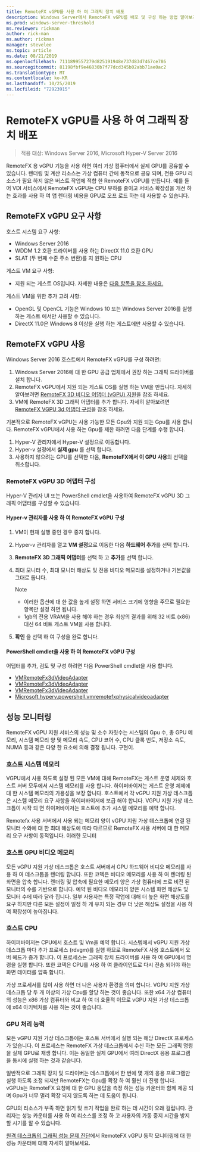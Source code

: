```yaml
---
title: RemoteFX vGPU를 사용 하 여 그래픽 장치 배포
description: Windows Server에서 RemoteFX vGPU를 배포 및 구성 하는 방법 알아보기
ms.prod: windows-server-threshold
ms.reviewer: rickman
author: rick-man
ms.author: rickman
manager: stevelee
ms.topic: article
ms.date: 08/21/2019
ms.openlocfilehash: 7111899557279d825191948e737d83d7467ce786
ms.sourcegitcommit: 81198fbf9e46830b7f77dcd345b02abb71ae0ac2
ms.translationtype: MT
ms.contentlocale: ko-KR
ms.lasthandoff: 10/25/2019
ms.locfileid: "72923915"
---
```

# <a name="deploy-graphics-devices-using-remotefx-vgpu"></a>RemoteFX vGPU를 사용 하 여 그래픽 장치 배포

> 적용 대상: Windows Server 2016, Microsoft Hyper-V Server 2016

RemoteFX 용 vGPU 기능을 사용 하면 여러 가상 컴퓨터에서 실제 GPU를 공유할 수 있습니다. 렌더링 및 계산 리소스는 가상 컴퓨터 간에 동적으로 공유 되며, 전용 GPU 리소스가 필요 하지 않은 버스트 작업에 적합 한 RemoteFX vGPU를 만듭니다. 예를 들어 VDI 서비스에서 RemoteFX vGPU는 CPU 부하를 줄이고 서비스 확장성을 개선 하는 효과를 사용 하 여 앱 렌더링 비용을 GPU로 오프 로드 하는 데 사용할 수 있습니다.

## <a name="remotefx-vgpu-requirements"></a>RemoteFX vGPU 요구 사항

호스트 시스템 요구 사항:

- Windows Server 2016
- WDDM 1.2 호환 드라이버를 사용 하는 DirectX 11.0 호환 GPU
- SLAT (두 번째 수준 주소 변환)를 지 원하는 CPU

게스트 VM 요구 사항:

- 지원 되는 게스트 OS입니다. 자세한 내용은 [다음 항목을 참조 하세요.](../../../remote/remote-desktop-services/rds-supported-config.md#remotefx-3d-video-adapter-vgpu-support)

게스트 VM을 위한 추가 고려 사항:

- OpenGL 및 OpenCL 기능은 Windows 10 또는 Windows Server 2016를 실행 하는 게스트 에서만 사용할 수 있습니다.  
- DirectX 11.0은 Windows 8 이상을 실행 하는 게스트에만 사용할 수 있습니다.

## <a name="enable-remotefx-vgpu"></a>RemoteFX vGPU 사용

Windows Server 2016 호스트에서 RemoteFX vGPU를 구성 하려면:

1. Windows Server 2016에 대 한 GPU 공급 업체에서 권장 하는 그래픽 드라이버를 설치 합니다.
2. RemoteFX vGPU에서 지원 되는 게스트 OS를 실행 하는 VM을 만듭니다. 자세히 알아보려면 [RemoteFX 3D 비디오 어댑터 (vGPU) 지원](../../../remote/remote-desktop-services/rds-supported-config.md#remotefx-3d-video-adapter-vgpu-support)을 참조 하세요.
3. VM에 RemoteFX 3D 그래픽 어댑터를 추가 합니다. 자세히 알아보려면 [RemoteFX VGPU 3d 어댑터 구성](#configure-the-remotefx-vgpu-3d-adapter)을 참조 하세요.

기본적으로 RemoteFX vGPU는 사용 가능한 모든 Gpu와 지원 되는 Gpu를 사용 합니다. RemoteFX vGPU에서 사용 하는 Gpu를 제한 하려면 다음 단계를 수행 합니다.

1. Hyper-V 관리자에서 Hyper-V 설정으로 이동합니다.
2. Hyper-v 설정에서 **실제 gpu** 를 선택 합니다.
3. 사용하지 않으려는 GPU를 선택한 다음, **RemoteFX에서 이 GPU 사용**의 선택을 취소합니다.

### <a name="configure-the-remotefx-vgpu-3d-adapter"></a>RemoteFX vGPU 3D 어댑터 구성

Hyper-V 관리자 UI 또는 PowerShell cmdlet을 사용하여 RemoteFX vGPU 3D 그래픽 어댑터를 구성할 수 있습니다.

#### <a name="configure-remotefx-vgpu-with-hyper-v-manager"></a>Hyper-v 관리자를 사용 하 여 RemoteFX vGPU 구성

1. VM이 현재 실행 중인 경우 중지 합니다.
2. Hyper-v 관리자를 열고 **VM 설정**으로 이동한 다음 **하드웨어 추가**를 선택 합니다.
3. **RemoteFX 3D 그래픽 어댑터**를 선택 하 고 **추가**를 선택 합니다.
4. 최대 모니터 수, 최대 모니터 해상도 및 전용 비디오 메모리를 설정하거나 기본값을 그대로 둡니다.

   > [!NOTE]
   > - 이러한 옵션에 대 한 값을 높게 설정 하면 서비스 크기에 영향을 주므로 필요한 항목만 설정 하면 됩니다.
   > - 1gb의 전용 VRAM을 사용 해야 하는 경우 최상의 결과를 위해 32 비트 (x86) 대신 64 비트 게스트 VM을 사용 합니다.

5. **확인** 을 선택 하 여 구성을 완료 합니다.

#### <a name="configure-remotefx-vgpu-with-powershell-cmdlets"></a>PowerShell cmdlet을 사용 하 여 RemoteFX vGPU 구성

어댑터를 추가, 검토 및 구성 하려면 다음 PowerShell cmdlet을 사용 합니다.

- [VMRemoteFx3dVideoAdapter](https://docs.microsoft.com/powershell/module/hyper-v/add-vmremotefx3dvideoadapter?view=win10-ps)
- [VMRemoteFx3dVideoAdapter](https://docs.microsoft.com/powershell/module/hyper-v/get-vmremotefx3dvideoadapter?view=win10-ps)
- [VMRemoteFx3dVideoAdapter](https://docs.microsoft.com/powershell/module/hyper-v/set-vmremotefx3dvideoadapter?view=win10-ps)
- [Microsoft.hyperv.powershell.vmremotefxphysicalvideoadapter](https://docs.microsoft.com/powershell/module/hyper-v/get-vmremotefxphysicalvideoadapter?view=win10-ps)

## <a name="monitor-performance"></a>성능 모니터링

RemoteFX vGPU 지원 서비스의 성능 및 소수 자릿수는 시스템의 Gpu 수, 총 GPU 메모리, 시스템 메모리 양 및 메모리 속도, CPU 코어 수, CPU 클록 빈도, 저장소 속도, NUMA 등과 같은 다양 한 요소에 의해 결정 됩니다. 구현이.

### <a name="host-system-memory"></a>호스트 시스템 메모리

VGPU에서 사용 하도록 설정 된 모든 VM에 대해 RemoteFX는 게스트 운영 체제와 호스트 서버 모두에서 시스템 메모리를 사용 합니다. 하이퍼바이저는 게스트 운영 체제에 대 한 시스템 메모리의 가용성을 보장 합니다. 호스트에서 각 vGPU 지원 가상 데스크톱은 시스템 메모리 요구 사항을 하이퍼바이저에 보급 해야 합니다. VGPU 지원 가상 데스크톱이 시작 되 면 하이퍼바이저는 호스트에 추가 시스템 메모리를 예약 합니다.

Remotefx 사용 서버에서 사용 되는 메모리 양이 vGPU 지원 가상 데스크톱에 연결 된 모니터 수와에 대 한 최대 해상도에 따라 다르므로 RemoteFX 사용 서버에 대 한 메모리 요구 사항이 동적입니다. 이러한 모니터

### <a name="host-gpu-video-memory"></a>호스트 GPU 비디오 메모리

모든 vGPU 지원 가상 데스크톱은 호스트 서버에서 GPU 하드웨어 비디오 메모리를 사용 하 여 데스크톱을 렌더링 합니다. 또한 코덱은 비디오 메모리를 사용 하 여 렌더링 된 화면을 압축 합니다. 렌더링 및 압축에 필요한 메모리 양은 가상 컴퓨터에 프로 비전 된 모니터의 수를 기반으로 합니다. 예약 된 비디오 메모리의 양은 시스템 화면 해상도 및 모니터 수에 따라 달라 집니다. 일부 사용자는 특정 작업에 대해 더 높은 화면 해상도를 요구 하지만 다른 모든 설정이 일정 하 게 유지 되는 경우 더 낮은 해상도 설정을 사용 하 여 확장성이 높아집니다.

### <a name="host-cpu"></a>호스트 CPU

하이퍼바이저는 CPU에서 호스트 및 Vm을 예약 합니다. 시스템에서 vGPU 지원 가상 데스크톱 마다 추가 프로세스 (rdvgm)를 실행 하므로 RemoteFX 사용 호스트에서 오버 헤드가 증가 합니다. 이 프로세스는 그래픽 장치 드라이버를 사용 하 여 GPU에서 명령을 실행 합니다. 또한 코덱은 CPU를 사용 하 여 클라이언트로 다시 전송 되어야 하는 화면 데이터를 압축 합니다.

가상 프로세서를 많이 사용 하면 더 나은 사용자 환경을 의미 합니다. VGPU 지원 가상 데스크톱 당 두 개 이상의 가상 Cpu를 할당 하는 것이 좋습니다. 또한 x64 가상 컴퓨터의 성능은 x86 가상 컴퓨터와 비교 하 여 더 효율적 이므로 vGPU 지원 가상 데스크톱에 x64 아키텍처를 사용 하는 것이 좋습니다.

### <a name="gpu-processing-power"></a>GPU 처리 능력

모든 vGPU 지원 가상 데스크톱에는 호스트 서버에서 실행 되는 해당 DirectX 프로세스가 있습니다. 이 프로세스는 RemoteFX 가상 데스크톱에서 수신 하는 모든 그래픽 명령을 실제 GPU로 재생 합니다. 이는 동일한 실제 GPU에서 여러 DirectX 응용 프로그램을 동시에 실행 하는 것과 같습니다.

일반적으로 그래픽 장치 및 드라이버는 데스크톱에서 한 번에 몇 개의 응용 프로그램만 실행 하도록 조정 되지만 RemoteFX는 Gpu를 확장 하 여 훨씬 더 진행 합니다. vGPUs는 RemoteFX 요청에 대 한 GPU 응답을 측정 하는 성능 카운터와 함께 제공 되며 Gpu가 너무 멀리 확장 되지 않도록 하는 데 도움이 됩니다.

GPU의 리소스가 부족 하면 읽기 및 쓰기 작업을 완료 하는 데 시간이 오래 걸립니다. 관리자는 성능 카운터를 사용 하 여 리소스를 조정 하 고 사용자의 가동 중지 시간을 방지할 시기를 알 수 있습니다.

[원격 데스크톱의 그래픽 성능 문제 진단](https://docs.microsoft.com/azure/virtual-desktop/remotefx-graphics-performance-counters)에서 RemoteFX vGPU 동작 모니터링에 대 한 성능 카운터에 대해 자세히 알아보세요.
